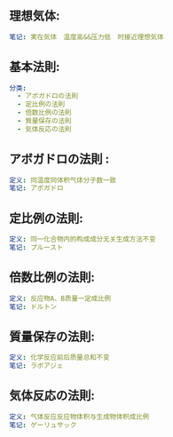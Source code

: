 ## 理想気体:

```yaml
笔记: 実在気体　温度高&&压力低　时接近理想気体

```

## 基本法則:

```yaml
分类:
  - アボガドロの法則
  - 定比例の法則
  - 倍数比例の法則
  - 質量保存の法則
  - 気体反応の法則

```

## アボガドロの法則 :

```yaml
定义: 同温度同体积气体分子数一致
笔记: アボガドロ

```

## 定比例の法則:

```yaml
定义: 同一化合物内的构成成分无关生成方法不变
笔记: プルースト

```

## 倍数比例の法則:

```yaml
定义: 反应物A、B质量一定成比例
笔记: ドルトン

```

## 質量保存の法則:

```yaml
定义: 化学反应前后质量总和不变
笔记: ラボアジェ

```

## 気体反応の法則:

```yaml
定义: 气体反应反应物体积与生成物体积成比例
笔记: ゲーリュサック
```